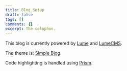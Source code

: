 ```yaml
---
title: Blog Setup
draft: false
tags: []
comments: {}
excerpt: The colophon.
---
```


This blog is currently powered by [Lume](https://lume.land/) and [LumeCMS](https://lume.land/cms/).

The theme is: [Simple Blog](https://lumeland.github.io/theme-simple-blog/posts/instructions/).

Code highlighting is handled using [Prism](https://lume.land/plugins/prism/).
